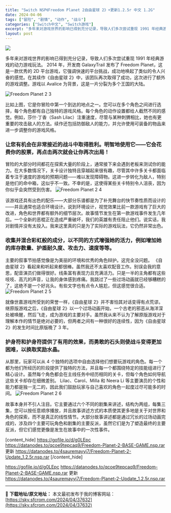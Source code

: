 ```yaml
---
title: "Switch NSP《Freedom Planet 2自由星球 2》+更新1.2.5r 中文 1.2G"
date: 2024-04-06
tags: ["冒险", "剧情", "动作", "战斗"]
categories: ["Switch中文", "Switch游戏"]
excerpt: "多年来对游戏世界的影响已得到充分记录，导致人们多次尝试重现 1991 年经典游戏的动力游戏玩法。 2014 年，开发商 GalaxyTrail 发布了 Freedom Planet，这是一款优秀的 2D 平台游戏，它强调快速的平台挑战，成功地唤起了类似的令人兴奋的感觉。在其续作《自由星球 2》中，该&hellip;"
layout: post
---
```


<img class="aligncenter" src="https://sky.sfcrom.com/wp-content/uploads/2024/04/20240406095448-483f2.jpeg" />

多年来对游戏世界的影响已得到充分记录，导致人们多次尝试重现 1991 年经典游戏的动力游戏玩法。 2014 年，开发商 GalaxyTrail 发布了 Freedom Planet，这是一款优秀的 2D 平台游戏，它强调快速的平台挑战，成功地唤起了类似的令人兴奋的感觉。在其续作《自由星球 2》中，该团队再次取得了成功，这次进行了额外的游戏调整。游戏以 Avalice 为背景，这是一片分裂为多个王国的大陆。

<img src="https://sky.sfcrom.com/wp-content/uploads/2024/04/20240406095450-ea026.jpeg" alt="Freedom Planet 2 3" />

<span>比如上图，它是你冒险中第一个到达的地点之一。您可以在多个角色之间进行选择，每个角色都有自己独特的游戏风格。每个角色的动作设置都给人截然不同的感觉。例如，莎什·丁香（Sash Lilac）注重速度，尽管与某种刺猬相比，她也有更重要的攻击敌人的方法。续作还包括防御敌人的能力，并允许使用可装备的物品来进一步调整你的游戏风格。</span>
<h3><span>让您有机会在非常接近的战斗中取得胜利。明智地使用它——它会花费你的股票，再点击两次就会让你再次出局！</span></h3>
<span>冒险的大部分时间都花在探索大量的阶段上，通常接下来会遇到老板来测试你的能力。在大多数情况下，关卡设计独特且穿越起来很有趣，尽管其中许多关卡都面临着专注于速度的游戏的预期问题——难以发现障碍物。这进一步转化为敌人，特别是他们的命中箱，这似乎不一致。不幸的是，这使得某些关卡特别令人沮丧，因为你似乎会突然受到伤害。</span>

<img src="https://sky.sfcrom.com/wp-content/uploads/2024/04/20240406095451-d21d1.jpeg" alt="Freedom Planet 2 4" />

<span>该游戏还具有出色的配乐——大部分乐谱都是为了补充舞台的快节奏性质而设计的——并且通常也适合环境设计。说到环境设计，视觉效果比前一款游戏有了巨大的改进，角色和世界都有额外的细节层次。故事情节发生在第一款游戏事件发生几年后。一个全新的恶棍正在造成严重破坏，我们的英雄有责任阻止他们。说实话，我对剧情并没有太投入。我来这里真的只是为了实际的游戏玩法，它仍然非常出色。</span>
<h3><span>收集并混合彩虹般的成分，以不同的方式增强她的活力，例如增加她的库存数量、护盾耐久度、攻击力、速度等等。</span></h3>
<span>主要的叙事节拍感觉像是为美丽的环境和优秀的角色辩护。这完全没问题。 《自由星球 2》看起来和听起来都很棒。虽然我还不太喜欢配音工作。别误会我的意思，配音演员们做得很好。线条富有表现力且充满活力。只是一半的主角都有这些吱吱、高亢的声音，让我的身体感到疼痛。我跳过了一些过场动画就已经够糟糕的了，这绝不是一个好兆头。有些文字也有点令人尴尬，但这感觉很合适。</span>

<img src="https://sky.sfcrom.com/wp-content/uploads/2024/04/20240406095452-86849.jpeg" alt="Freedom Planet 2 5" />

<span>就像世嘉游戏所受到的荣誉一样，《自由星球 2》并不害怕其对话变得有点荒谬。继原版游戏之后，《自由星球 2》以一个过场动画开始，一个古老的邪恶从海洋深处被唤醒，然后飞走，成为游戏的主要对手。虽然我从来不认为了解原版游戏对于理解本作的情节是绝对必要的，但两者之间有一种很好的连续性，因为《自由星球 2》的发生时间比原版晚了 3 年。</span>
<h3><span>护身符和护身符提供了有用的效果，而勇敢的石头则使战斗变得更加困难，以换取奖励水晶。</span></h3>
<span>从那里，玩家可以从 4 个独特的选项中自由选择他们想要玩游戏的角色。每一个都为他们所经历的阶段提供了独特的方法，并且每一个都围绕特定的技能组进行了精心设计。虽然每个角色都会在主线任务中经历相同的关卡，但每个角色如何导航这些关卡却存在细微差别。 Lilac、Carol、Milla 和 Neera Li 等主要演员的个性和能力都是独一无二的，因此我们鼓励玩家与自己喜欢的角色一起度过尽可能多的时间。</span>

<img src="https://sky.sfcrom.com/wp-content/uploads/2024/04/20240406095453-9859d.jpeg" alt="Freedom Planet 2 6" />

故事本身并不引人注目。它主要通过六个不同的剧集来讲述，结构为两组，每集三集，您可以按任意顺序播放，并且故事讲述方式的本质使其更多地是关于对世界和角色的探索，而不是真正的线性情节。大部分故事讲述都是通过冗长的过场动画完成的，涉及四个主要可玩角色和剧集的主要反派，虽然它们是为了塑造最终的主要反派，但它们感觉更像是发生在故事中的一次性事件。

[content_hide]
https://gofile.io/d/g0LEpc
https://datanodes.to/qcoe9tepcaq9/Freedom-Planet-2-BASE-GAME.nsp.rar
更新
https://datanodes.to/4sauremayyj7/Freedom-Planet-2-Update_1.2.5r.nsp.rar
[/content_hide]

<!--wechatfans start-->
https://gofile.io/d/g0LEpc
https://datanodes.to/qcoe9tepcaq9/Freedom-Planet-2-BASE-GAME.nsp.rar
更新
https://datanodes.to/4sauremayyj7/Freedom-Planet-2-Update_1.2.5r.nsp.rar
<!--wechatfans end-->

---
📖 **下载地址/原文地址：** 本文最初发布于我的博客网站：[https://sky.sfcrom.com/2024/04/37632](https://sky.sfcrom.com/2024/04/37632)
